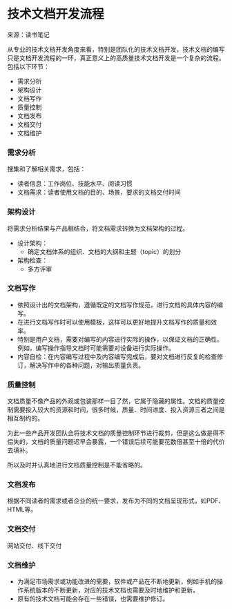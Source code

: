# 技术文档开发流程

来源：读书笔记

从专业的技术文档开发角度来看，特别是团队化的技术文档开发，技术文档的编写只是文档开发流程的一环，真正意义上的高质量技术文档开发是一个复杂的流程。包括以下环节：

* 需求分析
* 架构设计
* 文档写作
* 质量控制
* 文档发布
* 文档交付
* 文档维护

### 需求分析

搜集和了解相关需求，包括：

* 读者信息：工作岗位、技能水平、阅读习惯
* 文档需求：读者使用文档的目的、场景，要求的文档交付时间

### 架构设计

将需求分析结果与产品相结合，将文档需求转换为文档架构的过程。

* 设计架构：
  * 确定文档体系的组织、文档的大纲和主题（topic）的划分
* 架构检查：
  * 多方评审

### 文档写作

* 依照设计出的文档架构，遵循既定的文档写作规范，进行文档的具体内容的编写。
* 在进行文档写作时可以使用模板，这样可以更好地提升文档写作的质量和效率。
* 特别是用户文档，需要对编写的内容进行实际的操作，以保证文档的正确性。例如，编写操作指导文档时可能需要对设备进行实际操作。
* 内容自检：在内容编写过程中及内容编写完成后，要对文档进行反复的检查修订，解决写作中的各种问题，对输出质量负责。

### 质量控制

文档质量不像产品的外观或包装那样一目了然，它属于隐藏的属性。文档的质量控制需要投入较大的资源和时间，很多时候，质量、时间进度、投入资源三者之间是相互制约的。

为此一些产品开发团队会将技术文档的质量控制环节进行裁剪，但是这么做是得不偿失的，文档的质量问题迟早会暴露，一个错误后续可能要花数倍甚至十倍的代价去填补。

所以及时并认真地进行文档质量控制是不能省略的。

### 文档发布

根据不同读者的需求或者企业的统一要求，发布为不同的文档呈现形式，如PDF、HTML等。

### 文档交付

网站交付、线下交付

### 文档维护

* 为满足市场需求或功能改进的需要，软件或产品在不断地更新，例如手机的操作系统版本的不断更新，对应的技术文档也需要及时地维护和更新。
* 原有的技术文档可能会存在一些错误，也需要维护修订。

